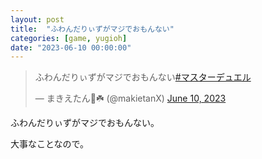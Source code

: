 ```yaml
---
layout: post
title:  "ふわんだりぃずがマジでおもんない"
categories: [game, yugioh]
date: "2023-06-10 00:00:00"
---
```


<blockquote class="twitter-tweet tw-align-center"><p lang="ja" dir="ltr">ふわんだりぃずがマジでおもんない<a href="https://twitter.com/hashtag/%E3%83%9E%E3%82%B9%E3%82%BF%E3%83%BC%E3%83%87%E3%83%A5%E3%82%A8%E3%83%AB?src=hash&amp;ref_src=twsrc%5Etfw">#マスターデュエル</a></p>&mdash; まきえたん🥦☘️ (@makietanX) <a href="https://twitter.com/makietanX/status/1667482998567243785?ref_src=twsrc%5Etfw">June 10, 2023</a></blockquote> <script async src="https://platform.twitter.com/widgets.js" charset="utf-8"></script>

ふわんだりぃずがマジでおもんない。

大事なことなので。
